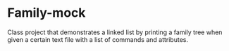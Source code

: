 # Family-mock
Class project that demonstrates a linked list by printing a family tree when given a certain text file with a list of commands and attributes.
